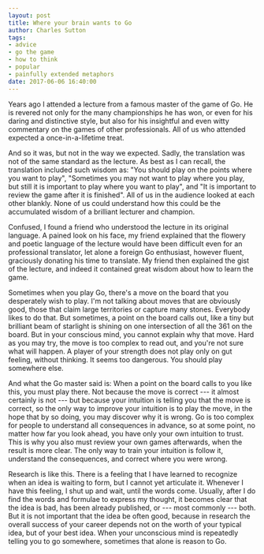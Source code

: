 ```yaml
---
layout: post
title: Where your brain wants to Go
author: Charles Sutton
tags:
- advice
- go the game
- how to think
- popular
- painfully extended metaphors
date: 2017-06-06 16:40:00
---
```


Years ago I attended a lecture from a famous master of the game of Go.
He is revered not only for the many championships he has won, or even for his daring
and distinctive style, but also for his insightful and even witty commentary on the games
of other professionals. All of us who attended expected a once-in-a-lifetime treat.

And so it was, but not in the way we expected.
Sadly, the translation was not of the same standard as the lecture.
As best as I can recall, the translation included such wisdom
as: "You should play on the points where you want to play",
"Sometimes you may not want to play where you play, but still
it is important to play where you want to play",
and "It is important to review the game after it is finished".
All of us in the audience looked at each other blankly.
None of us could understand how this could be the accumulated wisdom
of a brilliant lecturer and champion. 

Confused, I found a friend who understood the lecture in its original language.
A pained look on his face, my friend explained that the flowery and poetic language
of the lecture would have been difficult even for an professional translator,
let alone a foreign Go enthusiast, however fluent, graciously donating his time
to translate. My friend then explained the
gist of the lecture, and indeed it contained great wisdom about how to learn the game.

Sometimes when you play Go, there's a move on the board that you
desperately wish to play.  I'm not talking about moves that are
obviously good, those that claim large territories or capture many
stones. Everybody likes to do that.  But sometimes,
a point on the board calls out, like a tiny but brilliant beam of starlight
is shining on one intersection of all the 361 on the board. But in your
conscious mind, you cannot explain why that move. Hard as you may try,
the move is too complex to read out, and you're not sure what will
happen. A player of your strength does not play only on gut feeling, without thinking. It
seems too dangerous. You should play somewhere else.

And what the Go master said is: When a point on the board calls to you like this,
you must play there. Not because the move is correct --- it almost certainly is not ---
but because your intuition is telling you that the move is correct,
so the only way to improve your intuition is to play the move,
in the hope that by so doing, you may discover why it is wrong.
Go is too complex for people to understand all consequences in advance,
so at some point, no matter how far you look ahead, you have only your own intuition to trust.
This is why you also must review your own games afterwards, when the result is more clear.
The only way to train your intuition is follow it, understand the consequences,
and correct where you were wrong.

Research is like this. There is a feeling that I have learned to recognize when an idea
is waiting to form,  but I cannot yet  articulate it. Whenever I have this
feeling, I shut up and wait, until the words come. Usually, after I do find
the words and formulae to express my thought, it becomes clear that the idea is bad,  has
been already published, or --- most commonly --- both. But it is not important that the
idea be often good, because in research
the overall success of your career depends not on the worth of your typical idea,
but of your best idea.
When your unconscious mind is repeatedly telling you to go somewhere,
sometimes that alone is reason to Go.



